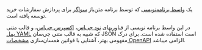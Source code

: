 یک [واسط برنامه‌نویسی](https://roocket.ir/discuss/Api-%DA%86%DB%8C%D8%B3%D8%AA) که توسط برنامه متن‌باز [سواگر](https://github.com/swagger-api/swagger-editor) برای پردازش سفارشات خرید توسعه یافته است.

در این واسط برنامه نویسی از فناوریهای [نود جی‌اس](https://roocket.ir/series/learn-node)،
[اکسپرس جی‌اس](https://roocket.ir/series/learn-node/episode/29)، و قالب متنی [یمل YAML](https://www-cloudbees-com.translate.goog/blog/yaml-tutorial-everything-you-need-get-started?_x_tr_sl=auto&_x_tr_tl=fa&_x_tr_hl=en&_x_tr_pto=wapp) که شبیه به قالب متنی جی‌سان JSON است استفاده شده است. برای درک مفهومی بهتر، آشنایی با قوانین همسان‌سازی [مشخصات OpenAPI](https://swagger-io.translate.goog/specification/?_x_tr_sl=auto&_x_tr_tl=fa&_x_tr_hl=en&_x_tr_pto=wapp) الزامی میباشد.
